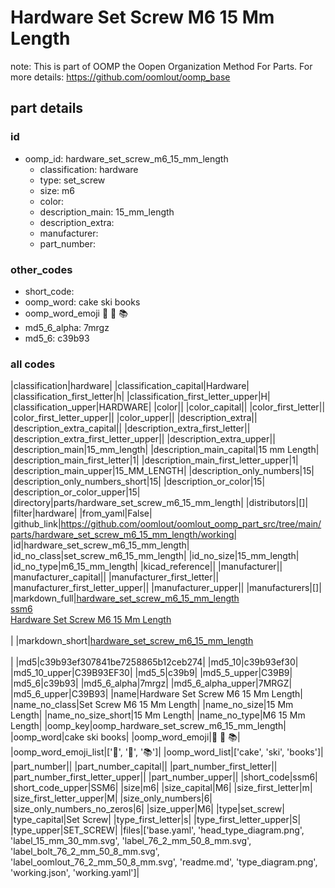 # Hardware Set Screw M6 15 Mm Length  

note: This is part of OOMP the Oopen Organization Method For Parts. For more details: https://github.com/oomlout/oomp_base

##  part details





### id
* oomp_id: hardware_set_screw_m6_15_mm_length
  * classification: hardware
  * type: set_screw
  * size: m6
  * color: 
  * description_main: 15_mm_length
  * description_extra: 
  * manufacturer: 
  * part_number: 

### other_codes
* short_code: 
* oomp_word: cake ski books
* oomp_word_emoji :cake: :ski: :books:
* md5_6_alpha: 7mrgz
* md5_6: c39b93

### all codes 
|classification|hardware|
|classification_capital|Hardware|
|classification_first_letter|h|
|classification_first_letter_upper|H|
|classification_upper|HARDWARE|
|color||
|color_capital||
|color_first_letter||
|color_first_letter_upper||
|color_upper||
|description_extra||
|description_extra_capital||
|description_extra_first_letter||
|description_extra_first_letter_upper||
|description_extra_upper||
|description_main|15_mm_length|
|description_main_capital|15 mm Length|
|description_main_first_letter|1|
|description_main_first_letter_upper|1|
|description_main_upper|15_MM_LENGTH|
|description_only_numbers|15|
|description_only_numbers_short|15|
|description_or_color|15|
|description_or_color_upper|15|
|directory|parts/hardware_set_screw_m6_15_mm_length|
|distributors|[]|
|filter|hardware|
|from_yaml|False|
|github_link|https://github.com/oomlout/oomlout_oomp_part_src/tree/main/parts/hardware_set_screw_m6_15_mm_length/working|
|id|hardware_set_screw_m6_15_mm_length|
|id_no_class|set_screw_m6_15_mm_length|
|id_no_size|15_mm_length|
|id_no_type|m6_15_mm_length|
|kicad_reference||
|manufacturer||
|manufacturer_capital||
|manufacturer_first_letter||
|manufacturer_first_letter_upper||
|manufacturer_upper||
|manufacturers|[]|
|markdown_full|[hardware_set_screw_m6_15_mm_length](https://github.com/oomlout/oomlout_oomp_part_src/tree/main/parts/hardware_set_screw_m6_15_mm_length/working)<br>[ssm6](https://github.com/oomlout/oomlout_oomp_part_src/tree/main/parts/hardware_set_screw_m6_15_mm_length/working)<br>[Hardware Set Screw M6 15 Mm Length](https://github.com/oomlout/oomlout_oomp_part_src/tree/main/parts/hardware_set_screw_m6_15_mm_length/working)<br><br>|
|markdown_short|[hardware_set_screw_m6_15_mm_length](https://github.com/oomlout/oomlout_oomp_part_src/tree/main/parts/hardware_set_screw_m6_15_mm_length/working)<br><br>|
|md5|c39b93ef307841be7258865b12ceb274|
|md5_10|c39b93ef30|
|md5_10_upper|C39B93EF30|
|md5_5|c39b9|
|md5_5_upper|C39B9|
|md5_6|c39b93|
|md5_6_alpha|7mrgz|
|md5_6_alpha_upper|7MRGZ|
|md5_6_upper|C39B93|
|name|Hardware Set Screw M6 15 Mm Length|
|name_no_class|Set Screw M6 15 Mm Length|
|name_no_size|15 Mm Length|
|name_no_size_short|15 Mm Length|
|name_no_type|M6 15 Mm Length|
|oomp_key|oomp_hardware_set_screw_m6_15_mm_length|
|oomp_word|cake ski books|
|oomp_word_emoji|:cake: :ski: :books:|
|oomp_word_emoji_list|[':cake:', ':ski:', ':books:']|
|oomp_word_list|['cake', 'ski', 'books']|
|part_number||
|part_number_capital||
|part_number_first_letter||
|part_number_first_letter_upper||
|part_number_upper||
|short_code|ssm6|
|short_code_upper|SSM6|
|size|m6|
|size_capital|M6|
|size_first_letter|m|
|size_first_letter_upper|M|
|size_only_numbers|6|
|size_only_numbers_no_zeros|6|
|size_upper|M6|
|type|set_screw|
|type_capital|Set Screw|
|type_first_letter|s|
|type_first_letter_upper|S|
|type_upper|SET_SCREW|
|files|['base.yaml', 'head_type_diagram.png', 'label_15_mm_30_mm.svg', 'label_76_2_mm_50_8_mm.svg', 'label_bolt_76_2_mm_50_8_mm.svg', 'label_oomlout_76_2_mm_50_8_mm.svg', 'readme.md', 'type_diagram.png', 'working.json', 'working.yaml']|
